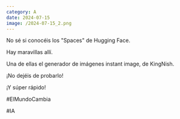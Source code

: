 ```yaml
--- 
category: A 
date: 2024-07-15 
image: /2024-07-15_2.png 
--- 
```


No sé si conocéis los "Spaces" de Hugging Face. 

Hay maravillas allí.

Una de ellas el generador de imágenes instant image, de KingNish. 

¡No dejéis de probarlo!

¡Y súper rápido!

#ElMundoCambia

#IA